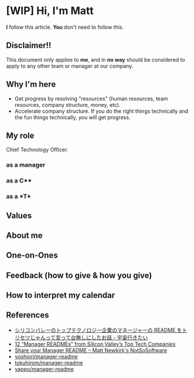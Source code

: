 # [WIP] Hi, I'm Matt

**I** follow this article. **You** don't need to follow this.

## Disclaimer!!

This document only applies to **me**, and in **no way** should be considered to apply to any other team or manager at our company.

## Why I'm here

- Get progress by resolving "resources" (human resources, team resources, company structure, money, etc).
- Accelerate company structure. If you do the right things technically and the fun things technically, you will get progress.

## My role

Chief Technology Officer.

### as a manager

### as a C\*\*

### as a \*T\*

## Values

## About me

## One-on-Ones

## Feedback (how to give & how you give) 

## How to interpret my calendar

## References

- [シリコンバレーのトップテクノロジー企業のマネージャーの README をトリセツじゃんって言って台無しにしたお話 - 宇宙行きたい](http://yoshiori.hatenablog.com/entry/2018/05/25/004407)
- [12 “Manager READMEs” from Silicon Valley’s Top Tech Companies](https://hackernoon.com/12-manager-readmes-from-silicon-valleys-top-tech-companies-26588a660afe)
- [Share your Manager README – Matt Newkirk's NotSoSoftware](https://matthewnewkirk.com/2017/09/20/share-your-manager-readme/)
- [yoshiori/manager-readme](https://github.com/yoshiori/manager-readme)
- [tokuhirom/manager-readme](https://github.com/tokuhirom/manager-readme)
- [yappo/manager-readme](https://github.com/yappo/manager-readme)

